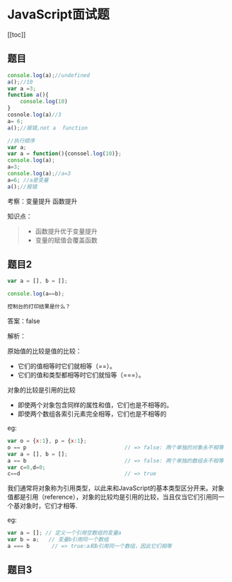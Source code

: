 # JavaScript面试题

[[toc]]

## 题目
```js
console.log(a);//undefined
a();//10
var a =3;
function a(){
    console.log(10)
}
cosnole.log(a)//3
a= 6;
a();//报错,not a  function

//执行顺序
var a;
var a = function(){consoel.log(10)};
console.log(a);
a=3;
console.log(a);//a=3
a=6; //a是变量
a();//报错
```

考察：变量提升  函数提升

知识点：
> - 函数提升优于变量提升
> - 变量的赋值会覆盖函数


## 题目2
```js
var a = [], b = [];

console.log(a==b);

控制台的打印结果是什么？
```

答案：false

解析：

原始值的比较是值的比较：
- 它们的值相等时它们就相等（==）。
- 它们的值和类型都相等时它们就恒等（===）。

对象的比较是引用的比较
- 即使两个对象包含同样的属性和值，它们也是不相等的。
- 即使两个数组各索引元素完全相等，它们也是不相等的

eg:
```js
var o = {x:1}, p = {x:1};
o == p                               // => false: 两个单独的对象永不相等
var a = [], b = [];          
a == b                               // => false: 两个单独的数组永不相等
var c=0,d=0; 
c==d                                 // => true
```

我们通常将对象称为引用类型，以此来和JavaScript的基本类型区分开来。对象值都是引用（reference），对象的比较均是引用的比较，当且仅当它们引用同一个基对象时，它们才相等.

eg:
```js
var a = []; // 定义一个引用空数组的变量a
var b = a;   // 变量b引用同一个数组
a === b       // => true:a和b引用同一个数组，因此它们相等
```

## 题目3

